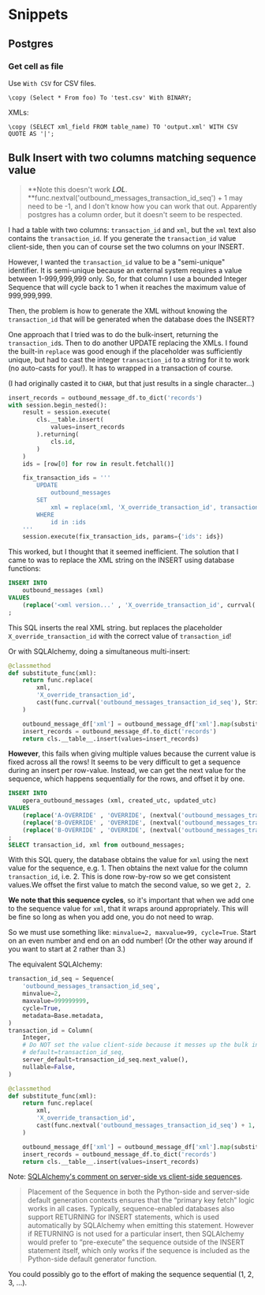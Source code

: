 # Snippets

## Postgres

### Get cell as file

Use `With CSV` for CSV files.

```psql
\copy (Select * From foo) To 'test.csv' With BINARY;
```

XMLs:

```
\copy (SELECT xml_field FROM table_name) TO 'output.xml' WITH CSV QUOTE AS '|';
```

## Bulk Insert with two columns matching sequence value

> **Note this doesn't work **_**LOL**_**. **func.nextval\('outbound\_messages\_transaction\_id\_seq'\) + 1 may need to be -1, and I don't know how you can work that out. Apparently postgres has a column order, but it doesn't seem to be respected.

I had a table with two columns: `transaction_id` and `xml`, but the `xml` text also contains the `transaction_id`. If you generate the `transaction_id` value client-side, then you can of course set the two columns on your INSERT.

However, I wanted the `transaction_id` value to be a "semi-unique" identifier. It is semi-unique because an external system requires a value between 1-999,999,999 only. So, for that column I use a bounded Integer Sequence that will cycle back to 1 when it reaches the maximum value of 999,999,999.

Then, the problem is how to generate the XML without knowing the `transaction_id` that will be generated when the database does the INSERT?

One approach that I tried was to do the bulk-insert, returning the `transaction_id`s. Then to do another UPDATE replacing the XMLs. I found the built-in `replace` was good enough if the placeholder was sufficiently unique, but had to cast the integer `transaction_id` to a string for it to work \(no auto-casts for you!\). It has to wrapped in a transaction of course.

\(I had originally casted it to `CHAR`, but that just results in a single character...\)

```py
insert_records = outbound_message_df.to_dict('records')
with session.begin_nested():
    result = session.execute(
        cls.__table.insert(
            values=insert_records
        ).returning(
            cls.id,
        )
    )
    ids = [row[0] for row in result.fetchall()]

    fix_transaction_ids = '''
        UPDATE
            outbound_messages
        SET
            xml = replace(xml, 'X_override_transaction_id', transaction_id::TEXT)
        WHERE
            id in :ids
    '''
    session.execute(fix_transaction_ids, params={'ids': ids})
```

This worked, but I thought that it seemed inefficient. The solution that I came to was to replace the XML string on the INSERT using database functions:

```SQL
INSERT INTO  
    outbound_messages (xml)   
VALUES  
    (replace('<xml version...' , 'X_override_transaction_id', currval('outbound_messages_transaction_id_seq')::TEXT))  
;
```

This SQL inserts the real XML string. but replaces the placeholder `X_override_transaction_id` with the correct value of `transaction_id`!

Or with SQLAlchemy, doing a simultaneous multi-insert:

```py
@classmethod
def substitute_func(xml):
    return func.replace(
        xml,
        'X_override_transaction_id',
        cast(func.currval('outbound_messages_transaction_id_seq'), String),
    )

    outbound_message_df['xml'] = outbound_message_df['xml'].map(substitute_func)
    insert_records = outbound_message_df.to_dict('records')
    return cls.__table__.insert(values=insert_records)
```

**However**, this fails when giving multiple values because the current value is fixed across all the rows! It seems to be very difficult to get a sequence during an insert per row-value. Instead, we can get the next value for the sequence, which happens sequentially for the rows, and offset it by one.

```SQL
INSERT INTO  
    opera_outbound_messages (xml, created_utc, updated_utc)   
VALUES  
    (replace('A-OVERRIDE' , 'OVERRIDE', (nextval('outbound_messages_transaction_id_seq') + 1)::text), now(), now()),
    (replace('B-OVERRIDE' , 'OVERRIDE', (nextval('outbound_messages_transaction_id_seq') + 1)::text), now(), now()),
    (replace('B-OVERRIDE' , 'OVERRIDE', (nextval('outbound_messages_transaction_id_seq') + 1)::text), now(), now())
;
SELECT transaction_id, xml from outbound_messages;
```

With this SQL query, the database obtains the value for `xml` using the next value for the sequence, e.g. 1. Then obtains the next value for the column `transaction_id`, i.e. 2. This is done row-by-row so we get consistent values.We offset the first value to match the second value, so we get `2, 2`.

**We note that this sequence cycles**, so it's important that when we add one to the sequence value for `xml`, that it wraps around appropriately. This will be fine so long as when you add one, you do not need to wrap.

So we must use something like: `minvalue=2, maxvalue=99, cycle=True`. Start on an even number and end on an odd number! \(Or the other way around if you want to start at 2 rather than 3.\)

The equivalent SQLAlchemy:

```py
transaction_id_seq = Sequence(
    'outbound_messages_transaction_id_seq',
    minvalue=2,
    maxvalue=999999999,
    cycle=True,
    metadata=Base.metadata,
)
transaction_id = Column(
    Integer,
    # Do NOT set the value client-side because it messes up the bulk insert.
    # default=transaction_id_seq,
    server_default=transaction_id_seq.next_value(),
    nullable=False,
)

@classmethod
def substitute_func(xml):
    return func.replace(
        xml,
        'X_override_transaction_id',
        cast(func.nextval('outbound_messages_transaction_id_seq') + 1, String),
    )

    outbound_message_df['xml'] = outbound_message_df['xml'].map(substitute_func)
    insert_records = outbound_message_df.to_dict('records')
    return cls.__table__.insert(values=insert_records)
```

Note: [SQLAlchemy's comment on server-side vs client-side sequences](https://docs.sqlalchemy.org/en/rel_1_2/core/defaults.html#associating-a-sequence-as-the-server-side-default).

> Placement of the Sequence in both the Python-side and server-side default generation contexts ensures that the “primary key fetch” logic works in all cases. Typically, sequence-enabled databases also support RETURNING for INSERT statements, which is used automatically by SQLAlchemy when emitting this statement. However if RETURNING is not used for a particular insert, then SQLAlchemy would prefer to “pre-execute” the sequence outside of the INSERT statement itself, which only works if the sequence is included as the Python-side default generator function.

You could possibly go to the effort of making the sequence sequential \(1, 2, 3, ...\).


